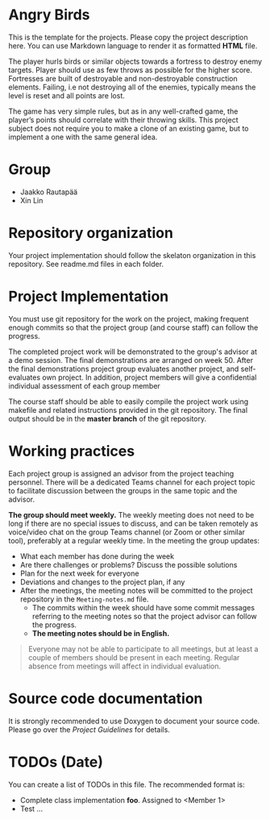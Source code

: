 # Angry Birds

This is the template for the projects. Please copy the project description here.
You can use Markdown language to render it as formatted **HTML** file.

The player hurls birds or similar objects towards a fortress to destroy enemy targets. Player should use as few throws as possible for the higher score. Fortresses are built of destroyable and non-destroyable construction elements. Failing, i.e not destroying all of the enemies, typically means the level is reset and all points are lost.

The game has very simple rules, but as in any well-crafted game, the player’s points should correlate with their throwing skills. This project subject does not require you to make a clone of an existing game, but to implement a one with the same general idea.

# Group

- Jaakko Rautapää
- Xin Lin

# Repository organization

Your project implementation should follow the skelaton organization in this repository.
See readme.md files in each folder.

# Project Implementation

You must use git repository for the work on the project, making frequent enough commits so
that the project group (and course staff) can follow the progress.

The completed project work will be demonstrated to the group's advisor at a demo session.
The final demonstrations are arranged on week 50. After the final demonstrations project group
evaluates another project, and self-evaluates own project. In addition, project members will
give a confidential individual assessment of each group member

The course staff should be able to easily compile the project work using makefile and related
instructions provided in the git repository. The final output should be in the **master branch** of the git repository.

# Working practices

Each project group is assigned an advisor from the project teaching personnel.
There will be a dedicated Teams channel for each project topic to facilitate discussion between
the groups in the same topic and the advisor.

**The group should meet weekly.** The weekly meeting does not need to be long if there are no special issues
to discuss, and can be taken remotely as voice/video chat on the group Teams channel (or Zoom or other similar tool),
preferably at a regular weekly time. In the meeting the group updates:

- What each member has done during the week
- Are there challenges or problems? Discuss the possible solutions
- Plan for the next week for everyone
- Deviations and changes to the project plan, if any
- After the meetings, the meeting notes will be committed to the project repository in the `Meeting-notes.md` file.
  - The commits within the week should have some commit messages referring to the meeting notes so
    that the project advisor can follow the progress.
  - **The meeting notes should be in English.**

> Everyone may not be able to participate to all meetings, but at least a couple of members should be present in each meeting.
> Regular absence from meetings will affect in individual evaluation.

# Source code documentation

It is strongly recommended to use Doxygen to document your source code.
Please go over the _Project Guidelines_ for details.

# TODOs (Date)

You can create a list of TODOs in this file.
The recommended format is:

- Complete class implementation **foo**. Assigned to \<Member 1\>
- Test ...
